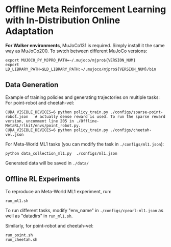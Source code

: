 # Offline Meta Reinforcement Learning with In-Distribution Online Adaptation
<!-- 
> Recent offline meta-reinforcement learning (meta-RL) methods typically utilize task-dependent behavior policies (e.g., training RL agents on each individual task) to collect a multi-task dataset. However, these methods always require extra information for fast adaptation, such as offline context for testing tasks. To address this problem, we first formally characterize a unique challenge in offline meta-RL: transition-reward distribution shift between offline datasets and online adaptation. Our theory finds that out-of-distribution adaptation episodes may lead to unreliable policy evaluation and that online adaptation with in-distribution episodes can ensure adaptation performance guarantee. Based on these theoretical insights, we propose a novel adaptation framework, called In-Distribution online Adaptation with uncertainty Quantification (IDAQ), which generates in-distribution context using a given uncertainty quantification and performs effective task belief inference to address new tasks. We find a return-based uncertainty quantification for IDAQ that performs effectively. Experiments show that IDAQ achieves state-of-the-art performance on the Meta-World ML1 benchmark compared to baselines with/without offline adaptation.


## Installation
To install locally, you will need to first install [MuJoCo](https://www.roboti.us/index.html). For task distributions in which the reward function varies (Cheetah, Ant), install MuJoCo150 or plus. Set `LD_LIBRARY_PATH` to point to both the MuJoCo binaries (`/$HOME/.mujoco/mujoco200/bin`) as well as the gpu drivers (something like `/usr/lib/nvidia-390`, you can find your version by running `nvidia-smi`).

For the remaining dependencies, create conda environment by
```
conda env create -f environment.yaml
```
Note that we use the Meta-World version with commit b0b66d1f56bbe6c1a4f3df0eb64a6dc3c38429b3

```
git clone https://github.com/Farama-Foundation/Metaworld.git
cd Metaworld
git reset --hard b0b66d1f56bbe
pip install -e .
```
<!-- For task distributions where the transition function (dynamics)  varies  -->

**For Walker environments**, MuJoCo131 is required.
Simply install it the same way as MuJoCo200. To swtch between different MuJoCo versions:

```
export MUJOCO_PY_MJPRO_PATH=~/.mujoco/mjpro${VERSION_NUM}
export LD_LIBRARY_PATH=$LD_LIBRARY_PATH:~/.mujoco/mjpro${VERSION_NUM}/bin
``` 




## Data Generation


Example of training policies and generating trajectories on multiple tasks:
For point-robot and cheetah-vel:
```
CUDA_VISIBLE_DEVICES=6 python policy_train.py ./configs/sparse-point-robot.json   # actually dense reward is used. To run the sparse reward version, uncomment line 205 in ./Offline-MetaRL/rlkit/envs/point_robot.py.
CUDA_VISIBLE_DEVICES=6 python policy_train.py ./configs/cheetah-vel.json
```

For Meta-World ML1 tasks (you can modify the task in `./configs/ml1.json`):
```
python data_collection_ml1.py  ./configs/ml1.json
```

Generated data will be saved in `./data/`

## Offline RL Experiments
To reproduce an Meta-World ML1 experiment, run: 
```
run_ml1.sh
```
To run different tasks, modify "env_name" in `./configs/cpearl-ml1.json` as well as "datadirs" in `run_ml1.sh`.

Similarly, for point-robot and cheetah-vel:
```
run_point.sh
run_cheetah.sh
```
